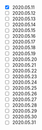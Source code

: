 -	[x]	2020.05.11
-	[ ]	2020.05.12
-	[ ]	2020.05.13
-	[ ]	2020.05.14
-	[ ]	2020.05.15
-	[ ]	2020.05.16
-	[ ]	2020.05.17
-	[ ]	2020.05.18
-	[ ]	2020.05.19
-	[ ]	2020.05.20
-	[ ]	2020.05.21
-	[ ]	2020.05.22
-	[ ]	2020.05.23
-	[ ]	2020.05.24
-	[ ]	2020.05.25
-	[ ]	2020.05.26
-	[ ]	2020.05.27
-	[ ]	2020.05.28
-	[ ]	2020.05.29
-	[ ]	2020.05.30
-	[ ]	2020.05.31

